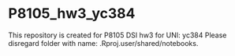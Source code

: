 # P8105_hw3_yc384
This repository is created for P8105 DSI hw3 for UNI: yc384
Please disregard folder with name: .Rproj.user/shared/notebooks.
